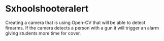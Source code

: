# Sxhoolshooteralert
Creating a camera that is using Open-CV that will be able to detect firearms.  If the camera detects a person with a gun it will trigger an alarm giving students more time for cover. 
